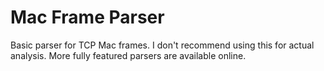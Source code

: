 # Mac Frame Parser
Basic parser for TCP Mac frames. I don't recommend using this for actual analysis. More fully featured parsers are available online.
